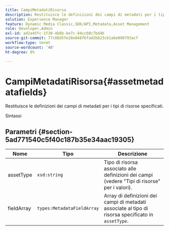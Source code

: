 ```yaml
---
title: CampiMetadatiRisorsa
description: Restituisce le definizioni dei campi di metadati per i tipi di risorse specificati.
solution: Experience Manager
feature: Dynamic Media Classic,SDK/API,Metadata,Asset Management
role: Developer,Admin
exl-id: ad2a45fc-1f30-4b8b-be7c-84cc60c7bd4b
source-git-commit: 77c88d5fe20e048f6fad2bb23cb1abe090793acf
workflow-type: tm+mt
source-wordcount: '48'
ht-degree: 8%

---
```


# CampiMetadatiRisorsa{#assetmetadatafields}

Restituisce le definizioni dei campi di metadati per i tipi di risorse specificati.

Sintassi

## Parametri {#section-5ad771540c5f40c187b35e34aac19305}

| Nome | Tipo | Descrizione |
|---|---|---|
| assetType | `xsd:string` | Tipo di risorsa associato alle definizioni dei campi (vedere &quot;Tipi di risorse&quot; per i valori). |
| fieldArray | `types:MetadataFieldArray` | Array di definizioni dei campi di metadati associate al tipo di risorsa specificato in `assetType`. |
